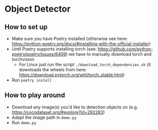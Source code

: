 # Object Detector
## How to set up
- Make sure you have Poetry installed (otherwise see here: https://python-poetry.org/docs/#installing-with-the-official-installer)
- Until Poetry supports installing torch (see: https://github.com/python-poetry/poetry/issues/6409) we have to manually download torch and torchvision
  - For Linux just run the script `./download_torch_dependencies.sh` (it downloads the wheels from here: https://download.pytorch.org/whl/torch_stable.html)
- Run `poetry install`

## How to play around
- Download any image(s) you'd like to detection objects on (e.g. https://cocodataset.org/#explore?id=292283)
- Adapt the image path in `demo.py`
- Run `demo.py`


